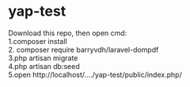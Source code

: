 # yap-test<br />
Download this repo, then open cmd:<br />
1.composer install<br />
2. composer require barryvdh/laravel-dompdf<br />
3.php artisan migrate <br />
4.php artisan db:seed<br />
5.open http://localhost/..../yap-test/public/index.php/